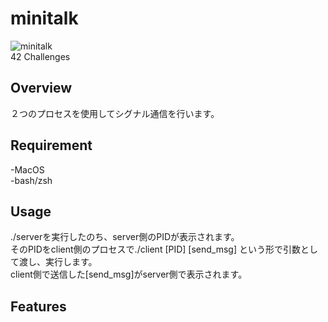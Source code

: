 # minitalk

![minitalk](https://github.com/yoshiddddd/minitalk/assets/83491254/7daa40ed-b2e4-44d3-8932-325d1af23a3b)  
42 Challenges  

## Overview
２つのプロセスを使用してシグナル通信を行います。

## Requirement
-MacOS  
-bash/zsh

## Usage
./serverを実行したのち、server側のPIDが表示されます。  
そのPIDをclient側のプロセスで./client [PID] [send_msg] という形で引数として渡し、実行します。  
client側で送信した[send_msg]がserver側で表示されます。  

## Features
